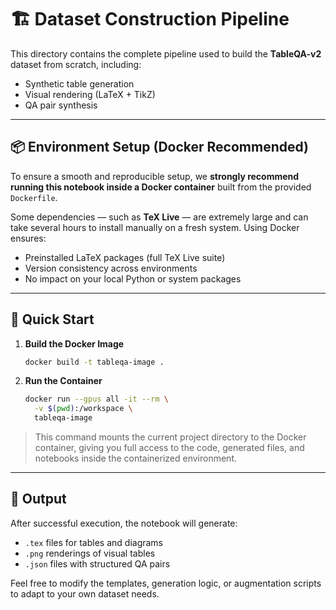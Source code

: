# 🏗️ Dataset Construction Pipeline

This directory contains the complete pipeline used to build the **TableQA-v2** dataset from scratch, including:

- Synthetic table generation
- Visual rendering (LaTeX + TikZ)
- QA pair synthesis

---

## 📦 Environment Setup (Docker Recommended)

To ensure a smooth and reproducible setup, we **strongly recommend running this notebook inside a Docker container** built from the provided `Dockerfile`.

Some dependencies — such as **TeX Live** — are extremely large and can take several hours to install manually on a fresh system. Using Docker ensures:

- Preinstalled LaTeX packages (full TeX Live suite)
- Version consistency across environments
- No impact on your local Python or system packages

---

## 🚀 Quick Start

1. **Build the Docker Image**
   ```bash
   docker build -t tableqa-image .
   ```

2. **Run the Container**
   ```bash
   docker run --gpus all -it --rm \
     -v $(pwd):/workspace \
     tableqa-image
   ```

> This command mounts the current project directory to the Docker container, giving you full access to the code, generated files, and notebooks inside the containerized environment.

---

## 📂 Output

After successful execution, the notebook will generate:

- `.tex` files for tables and diagrams
- `.png` renderings of visual tables
- `.json` files with structured QA pairs

Feel free to modify the templates, generation logic, or augmentation scripts to adapt to your own dataset needs.

